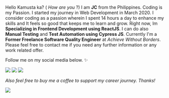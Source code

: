 Hello Kamusta ka? ( *How are you* ?) I am **JC** from the Philippines. Coding is my Passion. I started my journey in Web Development in March 2020. I consider coding as a passion wherein I spent 14 hours a day to enhance my skills and It feels so good that keeps me to learn and grow. Right now, Im **Specializing in Frontend Development using ReactJS**. I can do also **Manual Testing** and **Test Automation using Cypress JS**.  Currently I'm a **Former Freelance Software Quality Engineer** at *Achieve Without Borders*. Please feel free to contact me if you need any further information or any work related offer. 

Follow me on my social media below. ✨

[<img src="https://img.shields.io/badge/Facebook-1877F2?style=for-the-badge&logo=facebook&logoColor=white" />](https://www.facebook.com/jcavenue30)
[<img src="https://img.shields.io/badge/LinkedIn-0077B5?style=for-the-badge&logo=linkedin&logoColor=white" />](https://www.linkedin.com/in/jcavenue)
[<img src="https://img.shields.io/badge/Medium-12100E?style=for-the-badge&logo=medium&logoColor=white" />](https://medium.com/@nhojbernal38)

*Also feel free to buy me a coffee to support my career journey. Thanks!*

[<img src="https://img.shields.io/badge/Buy%20Me%20a%20Coffee-ffdd00?style=for-the-badge&logo=buy-me-a-coffee&logoColor=black" />](https://www.buymeacoffee.com/jcavenue)

